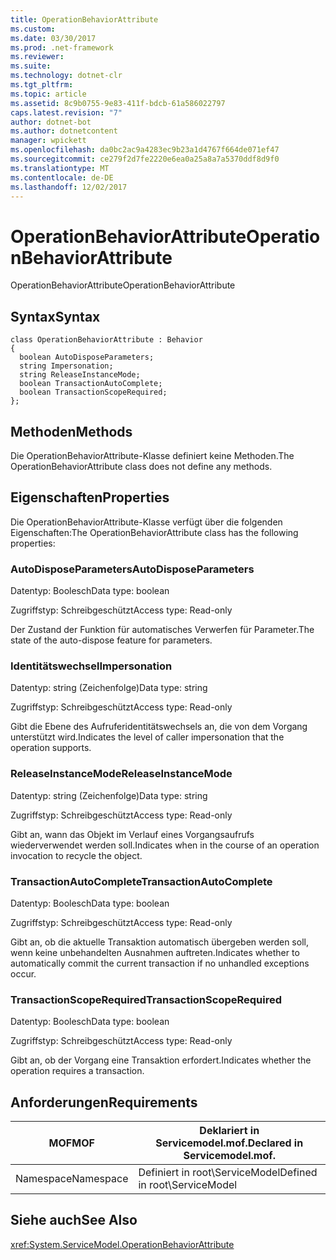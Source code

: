 ```yaml
---
title: OperationBehaviorAttribute
ms.custom: 
ms.date: 03/30/2017
ms.prod: .net-framework
ms.reviewer: 
ms.suite: 
ms.technology: dotnet-clr
ms.tgt_pltfrm: 
ms.topic: article
ms.assetid: 8c9b0755-9e83-411f-bdcb-61a586022797
caps.latest.revision: "7"
author: dotnet-bot
ms.author: dotnetcontent
manager: wpickett
ms.openlocfilehash: da0bc2ac9a4283ec9b23a1d4767f664de071ef47
ms.sourcegitcommit: ce279f2d7fe2220e6ea0a25a8a7a5370ddf8d9f0
ms.translationtype: MT
ms.contentlocale: de-DE
ms.lasthandoff: 12/02/2017
---
```

# <a name="operationbehaviorattribute"></a><span data-ttu-id="a1daf-102">OperationBehaviorAttribute</span><span class="sxs-lookup"><span data-stu-id="a1daf-102">OperationBehaviorAttribute</span></span>
<span data-ttu-id="a1daf-103">OperationBehaviorAttribute</span><span class="sxs-lookup"><span data-stu-id="a1daf-103">OperationBehaviorAttribute</span></span>  
  
## <a name="syntax"></a><span data-ttu-id="a1daf-104">Syntax</span><span class="sxs-lookup"><span data-stu-id="a1daf-104">Syntax</span></span>  
  
```  
class OperationBehaviorAttribute : Behavior  
{  
  boolean AutoDisposeParameters;  
  string Impersonation;  
  string ReleaseInstanceMode;  
  boolean TransactionAutoComplete;  
  boolean TransactionScopeRequired;  
};  
```  
  
## <a name="methods"></a><span data-ttu-id="a1daf-105">Methoden</span><span class="sxs-lookup"><span data-stu-id="a1daf-105">Methods</span></span>  
 <span data-ttu-id="a1daf-106">Die OperationBehaviorAttribute-Klasse definiert keine Methoden.</span><span class="sxs-lookup"><span data-stu-id="a1daf-106">The OperationBehaviorAttribute class does not define any methods.</span></span>  
  
## <a name="properties"></a><span data-ttu-id="a1daf-107">Eigenschaften</span><span class="sxs-lookup"><span data-stu-id="a1daf-107">Properties</span></span>  
 <span data-ttu-id="a1daf-108">Die OperationBehaviorAttribute-Klasse verfügt über die folgenden Eigenschaften:</span><span class="sxs-lookup"><span data-stu-id="a1daf-108">The OperationBehaviorAttribute class has the following properties:</span></span>  
  
### <a name="autodisposeparameters"></a><span data-ttu-id="a1daf-109">AutoDisposeParameters</span><span class="sxs-lookup"><span data-stu-id="a1daf-109">AutoDisposeParameters</span></span>  
 <span data-ttu-id="a1daf-110">Datentyp: Boolesch</span><span class="sxs-lookup"><span data-stu-id="a1daf-110">Data type: boolean</span></span>  
  
 <span data-ttu-id="a1daf-111">Zugriffstyp: Schreibgeschützt</span><span class="sxs-lookup"><span data-stu-id="a1daf-111">Access type: Read-only</span></span>  
  
 <span data-ttu-id="a1daf-112">Der Zustand der Funktion für automatisches Verwerfen für Parameter.</span><span class="sxs-lookup"><span data-stu-id="a1daf-112">The state of the auto-dispose feature for parameters.</span></span>  
  
### <a name="impersonation"></a><span data-ttu-id="a1daf-113">Identitätswechsel</span><span class="sxs-lookup"><span data-stu-id="a1daf-113">Impersonation</span></span>  
 <span data-ttu-id="a1daf-114">Datentyp: string (Zeichenfolge)</span><span class="sxs-lookup"><span data-stu-id="a1daf-114">Data type: string</span></span>  
  
 <span data-ttu-id="a1daf-115">Zugriffstyp: Schreibgeschützt</span><span class="sxs-lookup"><span data-stu-id="a1daf-115">Access type: Read-only</span></span>  
  
 <span data-ttu-id="a1daf-116">Gibt die Ebene des Aufruferidentitätswechsels an, die von dem Vorgang unterstützt wird.</span><span class="sxs-lookup"><span data-stu-id="a1daf-116">Indicates the level of caller impersonation that the operation supports.</span></span>  
  
### <a name="releaseinstancemode"></a><span data-ttu-id="a1daf-117">ReleaseInstanceMode</span><span class="sxs-lookup"><span data-stu-id="a1daf-117">ReleaseInstanceMode</span></span>  
 <span data-ttu-id="a1daf-118">Datentyp: string (Zeichenfolge)</span><span class="sxs-lookup"><span data-stu-id="a1daf-118">Data type: string</span></span>  
  
 <span data-ttu-id="a1daf-119">Zugriffstyp: Schreibgeschützt</span><span class="sxs-lookup"><span data-stu-id="a1daf-119">Access type: Read-only</span></span>  
  
 <span data-ttu-id="a1daf-120">Gibt an, wann das Objekt im Verlauf eines Vorgangsaufrufs wiederverwendet werden soll.</span><span class="sxs-lookup"><span data-stu-id="a1daf-120">Indicates when in the course of an operation invocation to recycle the object.</span></span>  
  
### <a name="transactionautocomplete"></a><span data-ttu-id="a1daf-121">TransactionAutoComplete</span><span class="sxs-lookup"><span data-stu-id="a1daf-121">TransactionAutoComplete</span></span>  
 <span data-ttu-id="a1daf-122">Datentyp: Boolesch</span><span class="sxs-lookup"><span data-stu-id="a1daf-122">Data type: boolean</span></span>  
  
 <span data-ttu-id="a1daf-123">Zugriffstyp: Schreibgeschützt</span><span class="sxs-lookup"><span data-stu-id="a1daf-123">Access type: Read-only</span></span>  
  
 <span data-ttu-id="a1daf-124">Gibt an, ob die aktuelle Transaktion automatisch übergeben werden soll, wenn keine unbehandelten Ausnahmen auftreten.</span><span class="sxs-lookup"><span data-stu-id="a1daf-124">Indicates whether to automatically commit the current transaction if no unhandled exceptions occur.</span></span>  
  
### <a name="transactionscoperequired"></a><span data-ttu-id="a1daf-125">TransactionScopeRequired</span><span class="sxs-lookup"><span data-stu-id="a1daf-125">TransactionScopeRequired</span></span>  
 <span data-ttu-id="a1daf-126">Datentyp: Boolesch</span><span class="sxs-lookup"><span data-stu-id="a1daf-126">Data type: boolean</span></span>  
  
 <span data-ttu-id="a1daf-127">Zugriffstyp: Schreibgeschützt</span><span class="sxs-lookup"><span data-stu-id="a1daf-127">Access type: Read-only</span></span>  
  
 <span data-ttu-id="a1daf-128">Gibt an, ob der Vorgang eine Transaktion erfordert.</span><span class="sxs-lookup"><span data-stu-id="a1daf-128">Indicates whether the operation requires a transaction.</span></span>  
  
## <a name="requirements"></a><span data-ttu-id="a1daf-129">Anforderungen</span><span class="sxs-lookup"><span data-stu-id="a1daf-129">Requirements</span></span>  
  
|<span data-ttu-id="a1daf-130">MOF</span><span class="sxs-lookup"><span data-stu-id="a1daf-130">MOF</span></span>|<span data-ttu-id="a1daf-131">Deklariert in Servicemodel.mof.</span><span class="sxs-lookup"><span data-stu-id="a1daf-131">Declared in Servicemodel.mof.</span></span>|  
|---------|-----------------------------------|  
|<span data-ttu-id="a1daf-132">Namespace</span><span class="sxs-lookup"><span data-stu-id="a1daf-132">Namespace</span></span>|<span data-ttu-id="a1daf-133">Definiert in root\ServiceModel</span><span class="sxs-lookup"><span data-stu-id="a1daf-133">Defined in root\ServiceModel</span></span>|  
  
## <a name="see-also"></a><span data-ttu-id="a1daf-134">Siehe auch</span><span class="sxs-lookup"><span data-stu-id="a1daf-134">See Also</span></span>  
 <xref:System.ServiceModel.OperationBehaviorAttribute>
